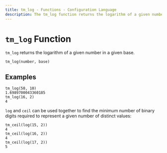 ```yaml
---
title: tm_log - Functions - Configuration Language
description: The tm_log function returns the logarithm of a given number in a given base.
---
```


# `tm_log` Function

`tm_log` returns the logarithm of a given number in a given base.

```hcl
tm_log(number, base)
```

## Examples

```
tm_log(50, 10)
1.6989700043360185
tm_log(16, 2)
4
```

`log` and `ceil` can be used together to find the minimum number of binary
digits required to represent a given number of distinct values:

```
tm_ceil(log(15, 2))
4
tm_ceil(log(16, 2))
4
tm_ceil(log(17, 2))
5
```

